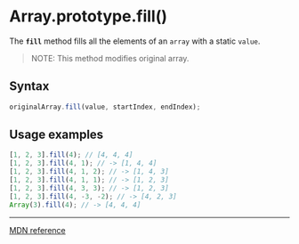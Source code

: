 # Array.prototype.fill()

The **`fill`** method fills all the elements of an `array` with a static `value`.

> NOTE: This method modifies original array.

## Syntax

```js
originalArray.fill(value, startIndex, endIndex);
```

## Usage examples

```js
[1, 2, 3].fill(4); // [4, 4, 4]
[1, 2, 3].fill(4, 1); // -> [1, 4, 4]
[1, 2, 3].fill(4, 1, 2); // -> [1, 4, 3]
[1, 2, 3].fill(4, 1, 1); // -> [1, 2, 3]
[1, 2, 3].fill(4, 3, 3); // -> [1, 2, 3]
[1, 2, 3].fill(4, -3, -2); // -> [4, 2, 3]
Array(3).fill(4); // -> [4, 4, 4]
```

---

[MDN reference](https://developer.mozilla.org/en-US/docs/Web/JavaScript/Reference/Global_Objects/Array/fill)
